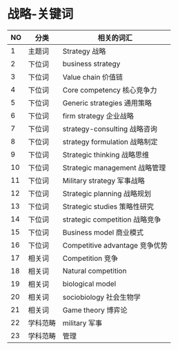
# 战略-关键词

NO | 分类 | 相关的词汇
-- | -- | --
1 | 主题词 | Strategy 战略
2 | 下位词 | business strategy
3 | 下位词 | Value chain 价值链
4 | 下位词 | Core competency 核心竞争力
5 | 下位词 | Generic strategies 通用策略
6 | 下位词 | firm strategy 企业战略
7 | 下位词 | strategy-consulting 战略咨询
8 | 下位词 | strategy formulation 战略制定
9 | 下位词 | Strategic thinking 战略思维
10 | 下位词 | Strategic management 战略管理
11 | 下位词 | Military strategy 军事战略
12 | 下位词 | Strategic planning 战略规划
13 | 下位词 | Strategic studies 策略性研究
14 | 下位词 | strategic competition 战略竞争
15 | 下位词 | Business model 商业模式
16 | 下位词 | Competitive advantage 竞争优势
17 | 相关词 | Competition 竞争
18 | 相关词 | Natural competition
19 | 相关词 | biological model
20 | 相关词 | sociobiology 社会生物学
21 | 相关词 | Game theory 博弈论
22 | 学科范畴 | military 军事
23 | 学科范畴 | 管理

